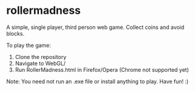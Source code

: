 # rollermadness
A simple, single player, third person web game. Collect coins and avoid blocks.

To play the game:

 1. Clone the repository
 2. Navigate to WebGL/
 3. Run RollerMadness.html in Firefox/Opera (Chrome not supported yet)
 
 Note: You need not run an .exe file or install anything to play. Have fun! :)
